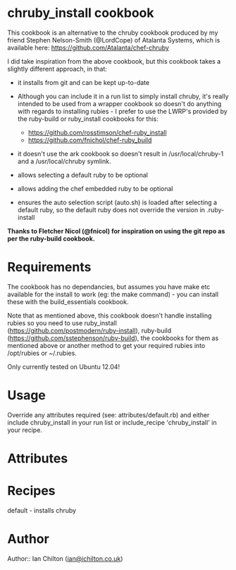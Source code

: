 # chruby_install cookbook

This cookbook is an alternative to the chruby cookbook produced by my friend Stephen Nelson-Smith (@LordCope) of Atalanta Systems, which is available here: https://github.com/Atalanta/chef-chruby

I did take inspiration from the above cookbook, but this cookbook takes a slightly different approach, in that:

 - it installs from git and can be kept up-to-date

 - Although you can include it in a run list to simply install chruby, it's really intended to be used from a wrapper cookbook so doesn't do anything with regards to installing rubies - I prefer to use the LWRP's provided by the ruby-build or ruby_install cookbooks for this:
   - https://github.com/rosstimson/chef-ruby_install
   - https://github.com/fnichol/chef-ruby_build

 - it doesn't use the ark cookbook so doesn't result in /usr/local/chruby-1 and a /usr/local/chruby symlink.

 - allows selecting a default ruby to be optional

 - allows adding the chef embedded ruby to be optional

 - ensures the auto selection script (auto.sh) is loaded after selecting a default ruby, so the default ruby does not override the version in .ruby-install


**Thanks to Fletcher Nicol (@fnicol) for inspiration on using the git repo as per the ruby-build cookbook.**


# Requirements

The cookbook has no dependancies, but assumes you have make etc available for the install to work (eg: the make command) - you can install these with the build_essentials cookbook.

Note that as mentioned above, this cookbook doesn't handle installing rubies so you need to use ruby_install (https://github.com/postmodern/ruby-install), ruby-build (https://github.com/sstephenson/ruby-build), the cookbooks for them as mentioned above or another method to get your required rubies into /opt/rubies or ~/.rubies.

Only currently tested on Ubuntu 12.04!


# Usage

Override any attributes required (see: attributes/default.rb) and either include chruby_install in your run list or include_recipe 'chruby_install' in your recipe.


# Attributes


# Recipes

default - installs chruby


# Author

Author:: Ian Chilton (<ian@ichilton.co.uk>)

